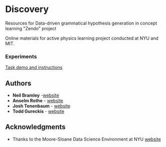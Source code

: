 # Discovery
Resources for Data-driven grammatical hypothesis generation in concept learning "Zendo" project


Online materials for active physics learning project conducted at NYU and MIT.

### Experiments

[Task demo and instructions](https://neilrbramley.com/experiments/zendo/main.html)

## Authors

* **Neil Bramley** -[website](https://neilrbramley.com)
* **Anselm Rothe** - [website](http://anselmrothe.github.io/)
* **Josh Tenenbaum** - [website](http://web.mit.edu/cocosci/josh.html)
* **Todd Gureckis** - [website](http://psych.nyu.edu/gureckis/)

## Acknowledgments

* Thanks to the Moore-Sloane Data Science Environment at NYU [website](https://cds.nyu.edu/mooresloan/)
